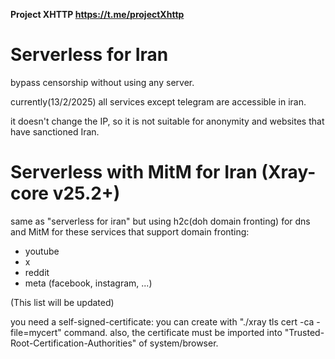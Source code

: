 **Project XHTTP https://t.me/projectXhttp**

# Serverless for Iran

bypass censorship without using any server.

currently(13/2/2025) all services except telegram are accessible in iran.

it doesn't change the IP, so it is not suitable for anonymity and websites that have sanctioned Iran.

# Serverless with MitM for Iran (Xray-core v25.2+)

same as "serverless for iran" but using h2c(doh domain fronting) for dns and MitM for these services that support domain fronting:
* youtube
* x
* reddit
* meta (facebook, instagram, ...)

(This list will be updated)

you need a self-signed-certificate: you can create with "./xray tls cert -ca -file=mycert" command.
also, the certificate must be imported into "Trusted-Root-Certification-Authorities" of system/browser.
